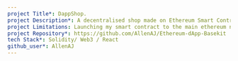 ```yaml
---
project Title*: DappShop.
project Description*: A decentralised shop made on Ethereum Smart Contract.
project Limitations: Launching my smart contract to the main ethereum network
project Repository*: https://github.com/AllenAJ/Ethereum-dApp-Basekit
tech Stack*: Solidity/ Web3 / React
github_user*: AllenAJ
---
```

